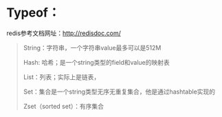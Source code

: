 # Typeof：

redis参考文档网址：http://redisdoc.com/

> String：字符串，一个字符串value最多可以是512M
>
> Hash: 哈希；是一个string类型的field和value的映射表
>
> List：列表；实际上是链表，
>
> Set：集合是一个string类型无序无重复集合，他是通过hashtable实现的
>
> Zset（sorted set）：有序集合